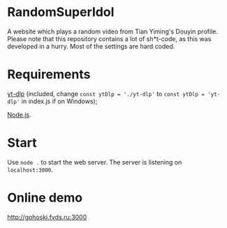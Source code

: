 # RandomSuperIdol
A website which plays a random video from Tian Yiming's Douyin profile. Please note that this repository contains a lot of sh*t-code, as this was developed in a hurry. Most of the settings are hard coded.
# Requirements
[yt-dlp](https://github.com/yt-dlp/yt-dlp) (included, change `const ytDlp = './yt-dlp'` to `const ytDlp = 'yt-dlp'` in index.js if on Windows);

[Node.js](http://node.js.org).
# Start
Use `node .` to start the web server. The server is listening on `localhost:3000`.
# Online demo
http://gohoski.fvds.ru:3000
